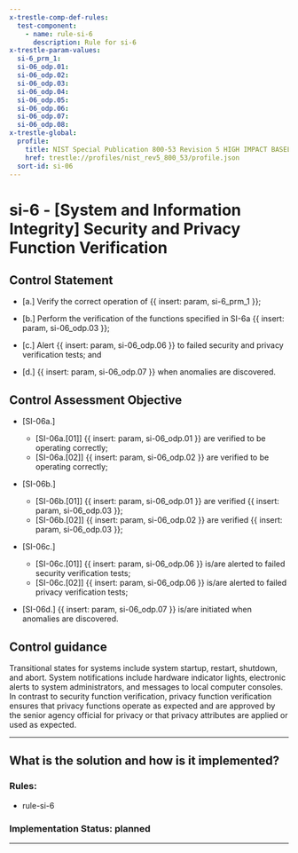 ```yaml
---
x-trestle-comp-def-rules:
  test-component:
    - name: rule-si-6
      description: Rule for si-6
x-trestle-param-values:
  si-6_prm_1:
  si-06_odp.01:
  si-06_odp.02:
  si-06_odp.03:
  si-06_odp.04:
  si-06_odp.05:
  si-06_odp.06:
  si-06_odp.07:
  si-06_odp.08:
x-trestle-global:
  profile:
    title: NIST Special Publication 800-53 Revision 5 HIGH IMPACT BASELINE
    href: trestle://profiles/nist_rev5_800_53/profile.json
  sort-id: si-06
---
```


# si-6 - \[System and Information Integrity\] Security and Privacy Function Verification

## Control Statement

- \[a.\] Verify the correct operation of {{ insert: param, si-6_prm_1 }};

- \[b.\] Perform the verification of the functions specified in SI-6a {{ insert: param, si-06_odp.03 }};

- \[c.\] Alert {{ insert: param, si-06_odp.06 }} to failed security and privacy verification tests; and

- \[d.\] {{ insert: param, si-06_odp.07 }} when anomalies are discovered.

## Control Assessment Objective

- \[SI-06a.\]

  - \[SI-06a.[01]\] {{ insert: param, si-06_odp.01 }} are verified to be operating correctly;
  - \[SI-06a.[02]\] {{ insert: param, si-06_odp.02 }} are verified to be operating correctly;

- \[SI-06b.\]

  - \[SI-06b.[01]\] {{ insert: param, si-06_odp.01 }} are verified {{ insert: param, si-06_odp.03 }};
  - \[SI-06b.[02]\] {{ insert: param, si-06_odp.02 }} are verified {{ insert: param, si-06_odp.03 }};

- \[SI-06c.\]

  - \[SI-06c.[01]\] {{ insert: param, si-06_odp.06 }} is/are alerted to failed security verification tests;
  - \[SI-06c.[02]\] {{ insert: param, si-06_odp.06 }} is/are alerted to failed privacy verification tests;

- \[SI-06d.\] {{ insert: param, si-06_odp.07 }} is/are initiated when anomalies are discovered.

## Control guidance

Transitional states for systems include system startup, restart, shutdown, and abort. System notifications include hardware indicator lights, electronic alerts to system administrators, and messages to local computer consoles. In contrast to security function verification, privacy function verification ensures that privacy functions operate as expected and are approved by the senior agency official for privacy or that privacy attributes are applied or used as expected.

______________________________________________________________________

## What is the solution and how is it implemented?

<!-- For implementation status enter one of: implemented, partial, planned, alternative, not-applicable -->

<!-- Note that the list of rules under ### Rules: is read-only and changes will not be captured after assembly to JSON -->

<!-- Add control implementation description here for control: si-6 -->

### Rules:

  - rule-si-6

### Implementation Status: planned

______________________________________________________________________
